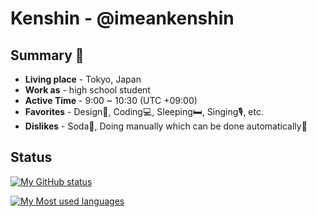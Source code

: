 # Kenshin - @imeankenshin

## Summary 🪪

- **Living place** - Tokyo, Japan
- **Work as** - high school student
- **Active Time** - 9:00 ~ 10:30 (UTC +09:00)
- **Favorites** - Design🎨, Coding💻, Sleeping🛏️, Singing🎙️, etc.
- **Dislikes** - Soda🥤, Doing manually which can be done automatically🤌

## Status

[![My GitHub status](https://github-readme-stats.vercel.app/api?username=LinoRino&show_icons=true&count_private=true&theme=tokyonight&border_radius=24)](https://github.com/imeankenshin/github-readme-stats)

[![My Most used languages](https://github-readme-stats.vercel.app/api/top-langs/?username=LinoRino&count_private=true&theme=tokyonight&border_radius=24)](https://github.com/imeankenshin/github-readme-stats)
